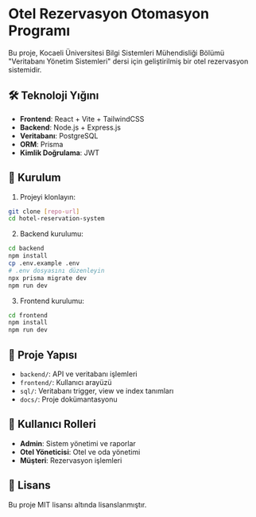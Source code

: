 # Otel Rezervasyon Otomasyon Programı

Bu proje, Kocaeli Üniversitesi Bilgi Sistemleri Mühendisliği Bölümü "Veritabanı Yönetim Sistemleri" dersi için geliştirilmiş bir otel rezervasyon sistemidir.

## 🛠️ Teknoloji Yığını

- **Frontend**: React + Vite + TailwindCSS
- **Backend**: Node.js + Express.js
- **Veritabanı**: PostgreSQL
- **ORM**: Prisma
- **Kimlik Doğrulama**: JWT

## 🚀 Kurulum

1. Projeyi klonlayın:
```bash
git clone [repo-url]
cd hotel-reservation-system
```

2. Backend kurulumu:
```bash
cd backend
npm install
cp .env.example .env
# .env dosyasını düzenleyin
npx prisma migrate dev
npm run dev
```

3. Frontend kurulumu:
```bash
cd frontend
npm install
npm run dev
```

## 📁 Proje Yapısı

- `backend/`: API ve veritabanı işlemleri
- `frontend/`: Kullanıcı arayüzü
- `sql/`: Veritabanı trigger, view ve index tanımları
- `docs/`: Proje dokümantasyonu

## 👥 Kullanıcı Rolleri

- **Admin**: Sistem yönetimi ve raporlar
- **Otel Yöneticisi**: Otel ve oda yönetimi
- **Müşteri**: Rezervasyon işlemleri

## 📝 Lisans

Bu proje MIT lisansı altında lisanslanmıştır. 